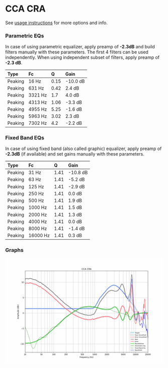 # CCA CRA
See [usage instructions](https://github.com/jaakkopasanen/AutoEq#usage) for more options and info.

### Parametric EQs
In case of using parametric equalizer, apply preamp of **-2.3dB** and build filters manually
with these parameters. The first 4 filters can be used independently.
When using independent subset of filters, apply preamp of **-2.3 dB**.

| Type    | Fc      |    Q | Gain     |
|:--------|:--------|:-----|:---------|
| Peaking | 16 Hz   | 0.15 | -10.0 dB |
| Peaking | 631 Hz  | 0.42 | 2.4 dB   |
| Peaking | 3321 Hz | 1.7  | 4.0 dB   |
| Peaking | 4313 Hz | 1.06 | -3.3 dB  |
| Peaking | 4955 Hz | 5.25 | -1.6 dB  |
| Peaking | 5963 Hz | 3.02 | 2.3 dB   |
| Peaking | 7302 Hz | 4.2  | -2.2 dB  |

### Fixed Band EQs
In case of using fixed band (also called graphic) equalizer, apply preamp of **-2.3dB**
(if available) and set gains manually with these parameters.

| Type    | Fc       |    Q | Gain     |
|:--------|:---------|:-----|:---------|
| Peaking | 31 Hz    | 1.41 | -10.8 dB |
| Peaking | 63 Hz    | 1.41 | -5.2 dB  |
| Peaking | 125 Hz   | 1.41 | -2.9 dB  |
| Peaking | 250 Hz   | 1.41 | 0.0 dB   |
| Peaking | 500 Hz   | 1.41 | 1.9 dB   |
| Peaking | 1000 Hz  | 1.41 | 1.5 dB   |
| Peaking | 2000 Hz  | 1.41 | 1.3 dB   |
| Peaking | 4000 Hz  | 1.41 | 0.0 dB   |
| Peaking | 8000 Hz  | 1.41 | -1.4 dB  |
| Peaking | 16000 Hz | 1.41 | 0.3 dB   |

### Graphs
![](./CCA%20CRA.png)